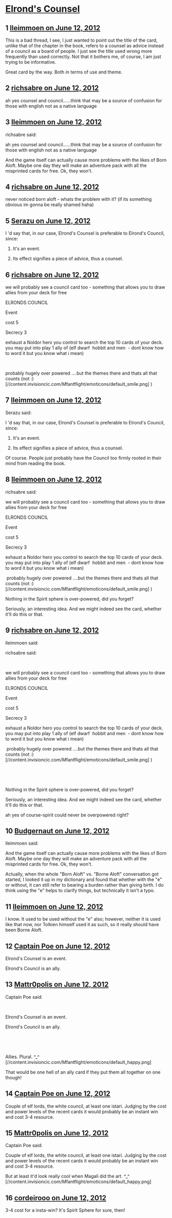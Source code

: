 # [Elrond&#039;s Counsel](https://community.fantasyflightgames.com/topic/65864-elronds-counsel/)

## 1 [lleimmoen on June 12, 2012](https://community.fantasyflightgames.com/topic/65864-elronds-counsel/?do=findComment&comment=643379)

This is a bad thread, I see, I just wanted to point out the title of the card, unlike that of the chapter in the book, refers to a counsel as advice instead of a council as a board of people. I just see the title used wrong more frequently than used correctly. Not that it bothers me, of course, I am just trying to be informative.

Great card by the way. Both in terms of use and theme.

## 2 [richsabre on June 12, 2012](https://community.fantasyflightgames.com/topic/65864-elronds-counsel/?do=findComment&comment=643384)

ah yes counsel and council……think that may be a source of confusion for those with english not as a native language

## 3 [lleimmoen on June 12, 2012](https://community.fantasyflightgames.com/topic/65864-elronds-counsel/?do=findComment&comment=643390)

richsabre said:

ah yes counsel and council……think that may be a source of confusion for those with english not as a native language



And the game itself can actually cause more problems with the likes of Born Aloft. Maybe one day they will make an adventure pack with all the misprinted cards for free. Ok, they won't.

## 4 [richsabre on June 12, 2012](https://community.fantasyflightgames.com/topic/65864-elronds-counsel/?do=findComment&comment=643391)

never noticed born aloft - whats the problem with it? (if its something obvious im gonna be really shamed haha)

## 5 [Serazu on June 12, 2012](https://community.fantasyflightgames.com/topic/65864-elronds-counsel/?do=findComment&comment=643394)

I 'd say that, in our case, Elrond's Counsel is preferable to Elrond's Council, since:

1. It's an event.

2. Its effect signifies a piece of advice, thus a counsel.

## 6 [richsabre on June 12, 2012](https://community.fantasyflightgames.com/topic/65864-elronds-counsel/?do=findComment&comment=643396)

we will probably see a council card too - something that allows you to draw allies from your deck for free

ELRONDS COUNCIL

Event

cost 5

Secrecy 3

exhaust a Noldor hero you control to search the top 10 cards of your deck. you may put into play 1 ally of (elf dwarf  hobbit and men  - dont know how to word it but you know what i mean)

 

probably hugely over powered ….but the themes there and thats all that counts (not :) [//content.invisioncic.com/Mfantflight/emoticons/default_smile.png] )

## 7 [lleimmoen on June 12, 2012](https://community.fantasyflightgames.com/topic/65864-elronds-counsel/?do=findComment&comment=643405)

Serazu said:

I 'd say that, in our case, Elrond's Counsel is preferable to Elrond's Council, since:

1. It's an event.

2. Its effect signifies a piece of advice, thus a counsel.



Of course. People just probably have the Council too firmly rooted in their mind from reading the book.

## 8 [lleimmoen on June 12, 2012](https://community.fantasyflightgames.com/topic/65864-elronds-counsel/?do=findComment&comment=643406)

richsabre said:

we will probably see a council card too - something that allows you to draw allies from your deck for free

ELRONDS COUNCIL

Event

cost 5

Secrecy 3

exhaust a Noldor hero you control to search the top 10 cards of your deck. you may put into play 1 ally of (elf dwarf  hobbit and men  - dont know how to word it but you know what i mean)

 probably hugely over powered ….but the themes there and thats all that counts (not :) [//content.invisioncic.com/Mfantflight/emoticons/default_smile.png] )



Nothing in the Spirit sphere is over-powered, did you forget?

Seriously, an interesting idea. And we might indeed see the card, whether it'll do this or that.

## 9 [richsabre on June 12, 2012](https://community.fantasyflightgames.com/topic/65864-elronds-counsel/?do=findComment&comment=643408)

lleimmoen said:

richsabre said:

 

we will probably see a council card too - something that allows you to draw allies from your deck for free

ELRONDS COUNCIL

Event

cost 5

Secrecy 3

exhaust a Noldor hero you control to search the top 10 cards of your deck. you may put into play 1 ally of (elf dwarf  hobbit and men  - dont know how to word it but you know what i mean)

 probably hugely over powered ….but the themes there and thats all that counts (not :) [//content.invisioncic.com/Mfantflight/emoticons/default_smile.png] )

 

 

Nothing in the Spirit sphere is over-powered, did you forget?

Seriously, an interesting idea. And we might indeed see the card, whether it'll do this or that.



ah yes of course-spirit could never be overpowered right?

## 10 [Budgernaut on June 12, 2012](https://community.fantasyflightgames.com/topic/65864-elronds-counsel/?do=findComment&comment=643423)

lleimmoen said:

And the game itself can actually cause more problems with the likes of Born Aloft. Maybe one day they will make an adventure pack with all the misprinted cards for free. Ok, they won't.



Actually, when the whole "Born Aloft" vs. "Borne Aloft" conversation got started, I looked it up in my dictionary and found that whether with the "e" or without, it can still refer to bearing a burden rather than giving birth. I do think using the "e" helps to clarify things, but technically it isn't a typo.

## 11 [lleimmoen on June 12, 2012](https://community.fantasyflightgames.com/topic/65864-elronds-counsel/?do=findComment&comment=643456)

I know. It used to be used without the "e" also; however, neither it is used like that now, nor Tolkien himself used it as such, so it really should have been Borne Aloft.

## 12 [Captain Poe on June 12, 2012](https://community.fantasyflightgames.com/topic/65864-elronds-counsel/?do=findComment&comment=643506)

Elrond's Counsel is an event.

Elrond's Council is an ally.

## 13 [Mattr0polis on June 12, 2012](https://community.fantasyflightgames.com/topic/65864-elronds-counsel/?do=findComment&comment=643522)

Captain Poe said:

 

Elrond's Counsel is an event.

Elrond's Council is an ally.

 

 

Allies. Plural. ^_^ [//content.invisioncic.com/Mfantflight/emoticons/default_happy.png]

That would be one hell of an ally card if they put them all together on one though!

## 14 [Captain Poe on June 12, 2012](https://community.fantasyflightgames.com/topic/65864-elronds-counsel/?do=findComment&comment=643524)

Couple of elf lords, the white council, at least one istari. Judging by the cost and power levels of the recent cards it would probably be an instant win and cost 3-4 resource.

## 15 [Mattr0polis on June 12, 2012](https://community.fantasyflightgames.com/topic/65864-elronds-counsel/?do=findComment&comment=643527)

Captain Poe said:

Couple of elf lords, the white council, at least one istari. Judging by the cost and power levels of the recent cards it would probably be an instant win and cost 3-4 resource.



But at least it'd look really cool when Magali did the art. ^_^ [//content.invisioncic.com/Mfantflight/emoticons/default_happy.png]

## 16 [cordeirooo on June 12, 2012](https://community.fantasyflightgames.com/topic/65864-elronds-counsel/?do=findComment&comment=643627)

3-4 cost for a insta-win?
It's Spirit Sphere for sure, then!

